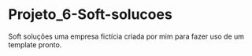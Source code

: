 # Projeto_6-Soft-solucoes
Soft soluções uma empresa fictícia criada por mim para fazer uso de um template pronto. 
